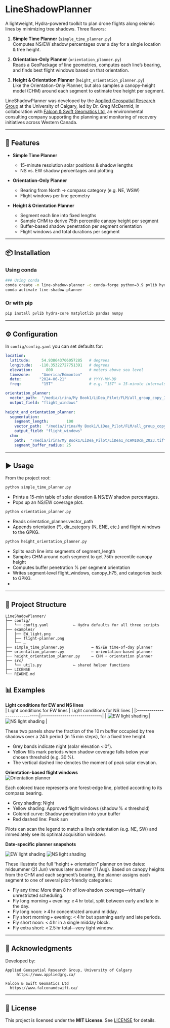 # LineShadowPlanner

A lightweight, Hydra-powered toolkit to plan drone flights along seismic lines by minimizing tree shadows. Three flavors:

1. **Simple Time Planner** (`simple_time_planner.py`)  
   Computes NS/EW shadow percentages over a day for a single location & tree height.

2. **Orientation-Only Planner** (`orientation_planner.py`)  
   Reads a GeoPackage of line geometries, computes each line’s bearing, and finds best flight windows based on that orientation.

3. **Height & Orientation Planner** (`height_orientation_planner.py`)  
   Like the Orientation-Only Planner, but also samples a canopy-height model (CHM) around each segment to estimate tree height per segment.

LineShadowPlanner was developed by the [Applied Geospatial Research Group](https://www.appliedgrg.ca/) at the University of Calgary, led by Dr. Greg McDermid, in collaboration with [Falcon & Swift Geomatics Ltd](https://www.falconandswift.ca/), an environmental consulting company supporting the planning and monitoring of recovery initiatives across Western Canada.

---

## 🚀 Features

- **Simple Time Planner**  
  - 15-minute resolution solar positions & shadow lengths  
  - NS vs. EW shadow percentages and plotting  
  
- **Orientation-Only Planner**  
  - Bearing from North → compass category (e.g. NE, WSW)  
  - Flight windows per line geometry  
  
- **Height & Orientation Planner**  
  - Segment each line into fixed lengths  
  - Sample CHM to derive 75th percentile canopy height per segment  
  - Buffer-based shadow penetration per segment orientation  
  - Flight windows and total durations per segment  

---
## 📦 Installation

### Using conda  
```bash
### Using conda  
conda create -n line-shadow-planner -c conda-forge python=3.9 pvlib hydra-core matplotlib pandas numpy
conda activate line-shadow-planner

```

### Or with pip  
```bash
pip install pvlib hydra-core matplotlib pandas numpy
```

---

## ⚙️ Configuration

In `config/config.yaml` you can set defaults for:

```yaml
location:
  latitude:     54.938643706057285   # degrees
  longitude:   -110.35322727751391   # degrees
  elevation:      800                # meters above sea level
  timezone:     "America/Edmonton"
  date:        "2024-06-21"          # YYYY-MM-DD
  freq:         "15T"                # e.g. "15T" = 15-minute intervals

orientation_planner:
  vector_path:  "/media/irina/My Book1/LiDea_Pilot/FLM/all_group_copy_ID.gpkg"
  output_field: "flight_windows"
  
height_and_orientation_planner:
  segmentation:
    segment_length:        100
    vector_path:  "/media/irina/My Book1/LiDea_Pilot/FLM/all_group_copy_ID.gpkg"
    output_field: "flight_windows"
  chm:
    path:  "/media/irina/My Book1/LiDea_Pilot/LiDea1_nCHM10cm_2023.tif"
    segment_buffer_radius: 25

```


---

## ▶️ Usage

From the project root:

```bash
python simple_time_planner.py
```
- Prints a 15-min table of solar elevation & NS/EW shadow percentages.
- Pops up an NS/EW coverage plot.

```bash
python orientation_planner.py
```
- Reads orientation_planner.vector_path
- Appends orientation (°), dir_category (N, ENE, etc.) and flight windows to the GPKG.

```bash
python height_orientation_planner.py
```
- Splits each line into segments of segment_length
- Samples CHM around each segment to get 75th‐percentile canopy height
- Computes buffer penetration % per segment orientation
- Writes segment‐level flight_windows, canopy_h75, and categories back to GPKG.
- 
---

## 📂 Project Structure

```
LineShadowPlanner/
├── config/                          
│   └── config.yaml           ← Hydra defaults for all three scripts
├── examples/                 
│   ├── EW_light.png          
│   ├── flight-planner.png    
│   └── …                      
├── simple_time_planner.py            ← NS/EW time-of-day planner
├── orientation_planner.py            ← orientation-based planner
├── height_orientation_planner.py     ← CHM + orientation planner
├── src/                       
│   └── utils.py              ← shared helper functions
├── LICENSE                    
└── README.md  
```

## 📊 Examples

**Light conditions for EW and NS lines**  
| Light conditions for EW lines | Light conditions for NS lines |
|:-----------------------------:|:-----------------------------:|
| ![EW light shading](examples/EW_light.png) | ![NS light shading](examples/NS_light.png) |

These two panels show the fraction of the 10 m buffer occupied by tree shadows over a 24 h period (in 15 min steps), for a fixed tree height.

- Grey bands indicate night (solar elevation < 0°).
- Yellow fills mark periods when shadow coverage falls below your chosen threshold (e.g. 30 %).
- The vertical dashed line denotes the moment of peak solar elevation.

**Orientation-based flight windows**  
![Orientation planner](examples/flight-planner_orientation.png)

Each colored trace represents one forest‐edge line, plotted according to its compass bearing.

- Grey shading: Night
- Yellow shading: Approved flight windows (shadow % ≤ threshold)
- Colored curve: Shadow penetration into your buffer
- Red dashed line: Peak sun

Pilots can scan the legend to match a line’s orientation (e.g. NE, SW) and immediately see its optimal acquisition windows

**Date-specific planner snapshots**  

![EW light shading](examples/flight-planner_21june.png)
![NS light shading](examples/flight-planner_11aug.png)

These illustrate the full “height + orientation” planner on two dates: midsummer (21 Jun) versus later summer (11 Aug). Based on canopy heights from the CHM and each segment’s bearing, the planner assigns each segment to one of several pilot‑friendly categories:

- Fly any time: More than 8 hr of low‑shadow coverage—virtually unrestricted scheduling.
- Fly long morning + evening: ≥ 4 hr total, split between early and late in the day.
- Fly long noon: ≥ 4 hr concentrated around midday.
- Fly short morning + evening: < 4 hr but spanning early and late periods.
- Fly short noon: < 4 hr in a single midday block.
- Fly extra short: < 2.5 hr total—very tight window.

---

## 🤝 Acknowledgments

Developed by:

    Applied Geospatial Research Group, University of Calgary
         https://www.appliedgrg.ca/

    Falcon & Swift Geomatics Ltd
      https://www.falconandswift.ca/

---

## 📄 License

This project is licensed under the **MIT License**. See [LICENSE](./LICENSE) for details.

